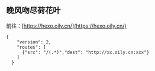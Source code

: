 ## 晚风吻尽荷花叶

前往：[https://hexo.oily.cn/](https://hexo.oily.cn/)


``` javascrip
{
    "version": 2,
    "routes": [
      {"src": "/(.*)","dest": "http://xx.oily.cn:xxx"}
    ]
  }
```
